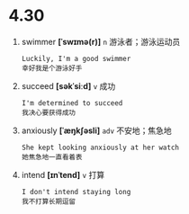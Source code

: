 # 4.30


1. swimmer **[ˈswɪmə(r)]** `n` 游泳者；游泳运动员
    ```
    Luckily, I'm a good swimmer
    幸好我是个游泳好手
    ```

2. succeed **[səkˈsiːd]** `v` 成功
    ```
    I'm determined to succeed
    我决心要获得成功
    ```

3. anxiously **[ˈæŋkʃəsli]** `adv` 不安地；焦急地
    ```
    She kept looking anxiously at her watch
    她焦急地一直看着表
    ```

4. intend **[ɪnˈtend]** `v` 打算
    ```
    I don't intend staying long
    我不打算长期逗留
    ```
